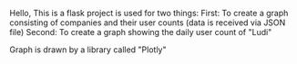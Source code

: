 Hello,
This is a flask project is used for two things:
First: To create a graph consisting of companies and their user counts (data is received via JSON file)
Second: To create a graph showing the daily user count of "Ludi"

Graph is drawn by a library called  "Plotly"
